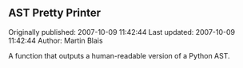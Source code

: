 ## AST Pretty Printer 
Originally published: 2007-10-09 11:42:44 
Last updated: 2007-10-09 11:42:44 
Author: Martin Blais 
 
A function that outputs a human-readable version of a Python AST.